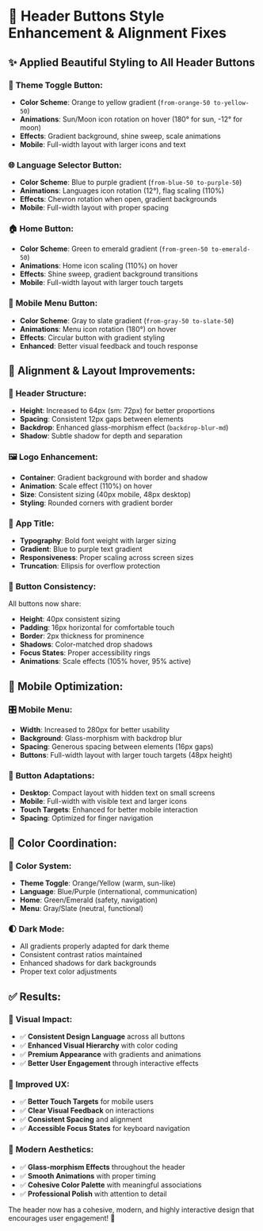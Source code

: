 # 🎨 Header Buttons Style Enhancement & Alignment Fixes

## ✨ **Applied Beautiful Styling to All Header Buttons**

### 🔄 **Theme Toggle Button:**
- **Color Scheme**: Orange to yellow gradient (`from-orange-50 to-yellow-50`)
- **Animations**: Sun/Moon icon rotation on hover (180° for sun, -12° for moon)
- **Effects**: Gradient background, shine sweep, scale animations
- **Mobile**: Full-width layout with larger icons and text

### 🌐 **Language Selector Button:**
- **Color Scheme**: Blue to purple gradient (`from-blue-50 to-purple-50`)
- **Animations**: Languages icon rotation (12°), flag scaling (110%)
- **Effects**: Chevron rotation when open, gradient backgrounds
- **Mobile**: Full-width layout with proper spacing

### 🏠 **Home Button:**
- **Color Scheme**: Green to emerald gradient (`from-green-50 to-emerald-50`)
- **Animations**: Home icon scaling (110%) on hover
- **Effects**: Shine sweep, gradient background transitions
- **Mobile**: Full-width layout with larger touch targets

### 📱 **Mobile Menu Button:**
- **Color Scheme**: Gray to slate gradient (`from-gray-50 to-slate-50`)
- **Animations**: Menu icon rotation (180°) on hover
- **Effects**: Circular button with gradient styling
- **Enhanced**: Better visual feedback and touch response

## 🎯 **Alignment & Layout Improvements:**

### 📏 **Header Structure:**
- **Height**: Increased to 64px (sm: 72px) for better proportions
- **Spacing**: Consistent 12px gaps between elements
- **Backdrop**: Enhanced glass-morphism effect (`backdrop-blur-md`)
- **Shadow**: Subtle shadow for depth and separation

### 🖼️ **Logo Enhancement:**
- **Container**: Gradient background with border and shadow
- **Animation**: Scale effect (110%) on hover
- **Size**: Consistent sizing (40px mobile, 48px desktop)
- **Styling**: Rounded corners with gradient border

### 📝 **App Title:**
- **Typography**: Bold font weight with larger sizing
- **Gradient**: Blue to purple text gradient
- **Responsiveness**: Proper scaling across screen sizes
- **Truncation**: Ellipsis for overflow protection

### 🔧 **Button Consistency:**
All buttons now share:
- **Height**: 40px consistent sizing
- **Padding**: 16px horizontal for comfortable touch
- **Border**: 2px thickness for prominence
- **Shadows**: Color-matched drop shadows
- **Focus States**: Proper accessibility rings
- **Animations**: Scale effects (105% hover, 95% active)

## 📱 **Mobile Optimization:**

### 🎛️ **Mobile Menu:**
- **Width**: Increased to 280px for better usability
- **Background**: Glass-morphism with backdrop blur
- **Spacing**: Generous spacing between elements (16px gaps)
- **Buttons**: Full-width layout with larger touch targets (48px height)

### 🎨 **Button Adaptations:**
- **Desktop**: Compact layout with hidden text on small screens
- **Mobile**: Full-width with visible text and larger icons
- **Touch Targets**: Enhanced for better mobile interaction
- **Spacing**: Optimized for finger navigation

## 🌈 **Color Coordination:**

### 🎨 **Color System:**
- **Theme Toggle**: Orange/Yellow (warm, sun-like)
- **Language**: Blue/Purple (international, communication)
- **Home**: Green/Emerald (safety, navigation)
- **Menu**: Gray/Slate (neutral, functional)

### 🌓 **Dark Mode:**
- All gradients properly adapted for dark theme
- Consistent contrast ratios maintained
- Enhanced shadows for dark backgrounds
- Proper text color adjustments

## ✅ **Results:**

### 🎯 **Visual Impact:**
- ✅ **Consistent Design Language** across all buttons
- ✅ **Enhanced Visual Hierarchy** with color coding
- ✅ **Premium Appearance** with gradients and animations
- ✅ **Better User Engagement** through interactive effects

### 📱 **Improved UX:**
- ✅ **Better Touch Targets** for mobile users
- ✅ **Clear Visual Feedback** on interactions
- ✅ **Consistent Spacing** and alignment
- ✅ **Accessible Focus States** for keyboard navigation

### 🎨 **Modern Aesthetics:**
- ✅ **Glass-morphism Effects** throughout the header
- ✅ **Smooth Animations** with proper timing
- ✅ **Cohesive Color Palette** with meaningful associations
- ✅ **Professional Polish** with attention to detail

The header now has a cohesive, modern, and highly interactive design that encourages user engagement! 🚀
